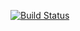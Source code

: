 
[![Build Status](https://travis-ci.com/alexey-ershkov/IZ2.svg?branch=working)](https://travis-ci.com/alexey-ershkov/IZ2)

